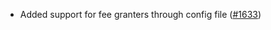 - Added support for fee granters through config file
  ([#1633](https://github.com/informalsystems/ibc-rs/issues/1633))